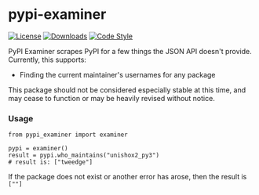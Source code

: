 # pypi-examiner

[![License](https://img.shields.io/github/license/tweedge/pypi-examiner)](https://github.com/tweedge/pypi-examiner)
[![Downloads](https://img.shields.io/pypi/dm/pypi-examiner)](https://pypi.org/project/pypi-examiner/)
[![Code Style](https://img.shields.io/badge/code%20style-black-black)](https://github.com/psf/black)

PyPI Examiner scrapes PyPI for a few things the JSON API doesn't provide. Currently, this supports:

* Finding the current maintainer's usernames for any package

This package should not be considered especially stable at this time, and may cease to function or may be heavily revised without notice.

### Usage

```
from pypi_examiner import examiner

pypi = examiner()
result = pypi.who_maintains("unishox2_py3")
# result is: ["tweedge"]
```

If the package does not exist or another error has arose, then the result is `[""]`
